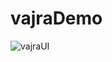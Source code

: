 # vajraDemo
![vajraUI](https://github.com/sawan456/vajraDemo/assets/98866910/7f01a672-a826-490d-a0ca-5673bcd6068b)
